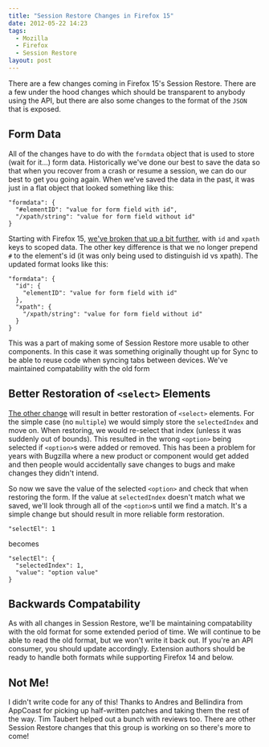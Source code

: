 ```yaml
---
title: "Session Restore Changes in Firefox 15"
date: 2012-05-22 14:23
tags:
  - Mozilla
  - Firefox
  - Session Restore
layout: post
---
```


There are a few changes coming in Firefox 15's Session Restore. There are a few under the hood changes which should be transparent to anybody using the API, but there are also some changes to the format of the `JSON` that is exposed.


## Form Data

All of the changes have to do with the `formdata` object that is used to store (wait for it...) form data. Historically we've done our best to save the data so that when you recover from a crash or resume a session, we can do our best to get you going again. When we've saved the data in the past, it was just in a flat object that looked something like this:

    "formdata": {
      "#elementID": "value for form field with id",
      "/xpath/string": "value for form field without id"
    }

Starting with Firefox 15, [we've broken that up a bit further](https://bugzilla.mozilla.org/show_bug.cgi?id=697903), with `id` and `xpath` keys to scoped data. The other key difference is that we no longer prepend `#` to the element's id (it was only being used to distinguish id vs xpath). The updated format looks like this:

    "formdata": {
      "id": {
        "elementID": "value for form field with id"
      },
      "xpath": {
        "/xpath/string": "value for form field without id"
      }
    }

This was a part of making some of Session Restore more usable to other components. In this case it was something originally thought up for Sync to be able to reuse code when syncing tabs between devices. We've maintained compatability with the old form


## Better Restoration of `<select>` Elements

[The other change](https://bugzilla.mozilla.org/show_bug.cgi?id=662743) will result in better restoration of `<select>` elements. For the simple case (no `multiple`) we would simply store the `selectedIndex` and move on. When restoring, we would re-select that index (unless it was suddenly out of bounds). This resulted in the wrong `<option>` being selected if `<option>`s were added or removed. This has been a problem for years with Bugzilla where a new product or component would get added and then people would accidentally save changes to bugs and make changes they didn't intend.

So now we save the value of the selected `<option>` and check that when restoring the form. If the value at `selectedIndex` doesn't match what we saved, we'll look through all of the `<option>`s until we find a match. It's a simple change but should result in more reliable form restoration.

    "selectEl": 1

becomes

    "selectEl": {
      "selectedIndex": 1,
      "value": "option value"
    }


## Backwards Compatability

As with all changes in Session Restore, we'll be maintaining compatability with the old format for some extended period of time. We will continue to be able to read the old format, but we won't write it back out. If you're an API consumer, you should update accordingly. Extension authors should be ready to handle both formats while supporting Firefox 14 and below.


## Not Me!

I didn't write code for any of this! Thanks to Andres and Bellindira from AppCoast for picking up half-written patches and taking them the rest of the way. Tim Taubert helped out a bunch with reviews too. There are other Session Restore changes that this group is working on so there's more to come!

